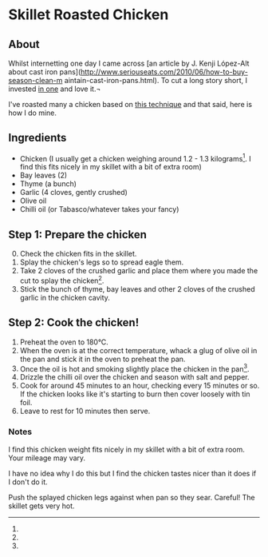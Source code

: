 # Skillet Roasted Chicken

## About

Whilst internetting one day I came across [an article by J. Kenji L&oacute;pez-Alt about cast iron pans](http://www.seriouseats.com/2010/06/how-to-buy-season-clean-m    aintain-cast-iron-pans.html). To cut a long story short, I invested [in one](http://www.amazon.co.uk/gp/product/B00006JSUA) and love it.¬

I've roasted many a chicken based on [this technique](http://www.nytimes.com/2012/05/09/dining/a-new-breed-of-roast-chicken-cast-iron-seared.html) and that said, here is how I do mine.

## Ingredients

* Chicken (I usually get a chicken weighing around 1.2 - 1.3 kilograms[^1]. I find this fits nicely in my skillet with a bit of extra room)
* Bay leaves (2)
* Thyme (a bunch)
* Garlic (4 cloves, gently crushed)
* Olive oil
* Chilli oil (or Tabasco/whatever takes your fancy)

## Step 1: Prepare the chicken

0. Check the chicken fits in the skillet.
1. Splay the chicken's legs so to spread eagle them.
2. Take 2 cloves of the crushed garlic and place them where you made the cut to splay the chicken[^2].
3. Stick the bunch of thyme, bay leaves and other 2 cloves of the crushed garlic in the chicken cavity.

## Step 2: Cook the chicken!

1. Preheat the oven to 180°C.
2. When the oven is at the correct temperature, whack a glug of olive oil in the pan and stick it in the oven to preheat the pan.
3. Once the oil is hot and smoking slightly place the chicken in the pan[^3].
4. Drizzle the chilli oil over the chicken and season with salt and pepper.
4. Cook for around 45 minutes to an hour, checking every 15 minutes or so. If the chicken looks like it's starting to burn then cover loosely with tin foil.
5. Leave to rest for 10 minutes then serve.

### Notes

[^1]:
I find this chicken weight fits nicely in my skillet with a bit of extra room. Your mileage may vary.

[^2]:
I have no idea why I do this but I find the chicken tastes nicer than it does if I don't do it.

[^3]:
Push the splayed chicken legs against when pan so they sear. Careful! The skillet gets very hot.
